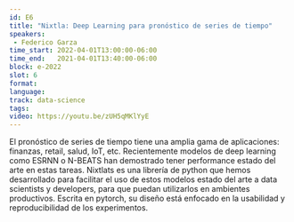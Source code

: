 ```yaml
---
id: E6
title: "Nixtla: Deep Learning para pronóstico de series de tiempo"
speakers:
 - Federico Garza
time_start: 2022-04-01T13:00:00-06:00
time_end:   2021-04-01T13:40:00-06:00
block: e-2022
slot: 6
format: 
language: 
track: data-science
tags:
video: https://youtu.be/zUH5qMKlYyE
---
```


El pronóstico de series de tiempo tiene una amplia gama de aplicaciones: finanzas, retail, salud, IoT, etc. Recientemente modelos de deep learning como ESRNN o N-BEATS han demostrado tener performance estado del arte en estas tareas. Nixtlats es una librería de python que hemos desarrollado para facilitar el uso de estos modelos estado del arte a data scientists y developers, para que puedan utilizarlos en ambientes productivos. Escrita en pytorch, su diseño está enfocado en la usabilidad y reproducibilidad de los experimentos.

